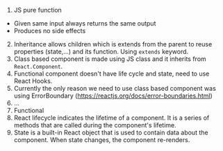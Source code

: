 1. JS pure function
  - Given same input always returns the same output
  - Produces no side effects
2. Inheritance allows children which is extends from the parent to reuse properties (state,...) and its function. Using `extends` keyword.
3. Class based component is made using JS class and it inherits from `React.Component`.
4. Functional component doesn't have life cycle and state, need to use React Hooks.
5. Currently the only reason we need to use class based component was using ErrorBoundary (https://reactjs.org/docs/error-boundaries.html)
6. ...
7. Functional
8. React lifecycle indicates the lifetime of a component. It is a series of methods that are called during the component's lifetime.
9. State is a built-in React object that is used to contain data about the component. When state changes, the component re-renders.
